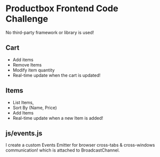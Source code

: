 Productbox Frontend Code Challenge
==================================

No third-party framework or library is used!

Cart
--------
- Add items 
- Remove Items
- Modify item quantity
- Real-time update when the cart is updated!

Items
--------
- List Items,
- Sort By (Name, Price)
- Add Items
- Real-time update  when a new Item is added!


js/events.js
--------
I create a custom Events Emitter for browser cross-tabs & cross-windows communication! which is attached to BroadcastChannel.
